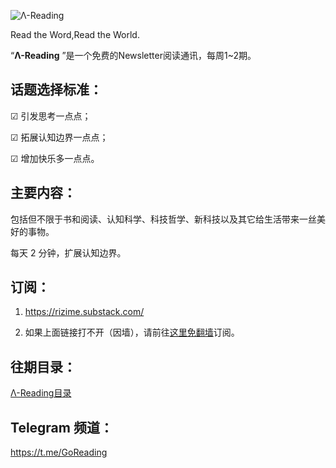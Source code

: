![Λ-Reading](https://rizibox.herokuapp.com/TEMP/Λ-Reading.png)

Read the Word,Read the World.

“**Λ-Reading** ”是一个免费的Newsletter阅读通讯，每周1~2期。

## 话题选择标准：

☑ 引发思考一点点；

☑ 拓展认知边界一点点；

☑ 增加快乐多一点点。


## 主要内容：

包括但不限于书和阅读、认知科学、科技哲学、新科技以及其它给生活带来一丝美好的事物。

每天 2 分钟，扩展认知边界。


##  订阅：

1. https://rizime.substack.com/

2. 如果上面链接打不开（因墙），请前往<a href="https://forms.office.com/Pages/ResponsePage.aspx?id=VIwy2_GOiEa-VdcIU10AJ_jKLTF5MW1JmqVdTmBOHW1UMkQwMThXODlHSkhBN1pKN0w2UjlLVlUySy4u" target="_blank">这里免翻墙</a>订阅。


## 往期目录：

[Λ-Reading目录](https://www.notion.so/rizi/Reading-d77be691eb244db0b8add646b6ef7f3b)

## Telegram 频道：

https://t.me/GoReading
